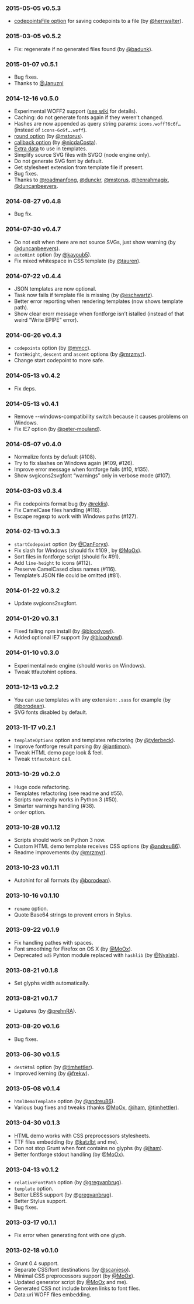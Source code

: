 ### 2015-05-05 v0.5.3

* [codepointsFile option](https://github.com/sapegin/grunt-webfont#codepointsfile) for saving codepoints to a file (by [@herrwalter](https://github.com/herrwalter)).

### 2015-03-05 v0.5.2

* Fix: regenerate if no generated files found (by [@badunk](https://github.com/badunk)).

### 2015-01-07 v0.5.1

* Bug fixes.
* Thanks to [@Januznl](https://github.com/Januznl)

### 2014-12-16 v0.5.0

* Experimental WOFF2 support ([see wiki](https://github.com/sapegin/grunt-webfont/wiki/WOFF2-support) for details).
* Caching: do not generate fonts again if they weren’t changed.
* Hashes are now appended as query string params: `icons.woff?6c6f…` (instead of `icons-6c6f….woff`).
* [round option](https://github.com/sapegin/grunt-webfont#round) (by [@mstorus](https://github.com/mstorus)).
* [callback option](https://github.com/sapegin/grunt-webfont#callback) (by [@nicdaCosta](https://github.com/nicdaCosta)).
* [Extra data](https://github.com/sapegin/grunt-webfont#template) to use in templates.
* Simplify source SVG files with SVGO (node engine only).
* Do not generate SVG font by default.
* Get stylesheet extension from template file if present.
* Bug fixes.
* Thanks to [@roadmanfong](https://github.com/roadmanfong), [@dunckr](https://github.com/dunckr), [@mstorus](https://github.com/mstorus), [@henrahmagix](https://github.com/henrahmagix), [@duncanbeevers](https://github.com/duncanbeevers).

### 2014-08-27 v0.4.8

* Bug fix.

### 2014-07-30 v0.4.7

* Do not exit when there are not source SVGs, just show warning (by [@duncanbeevers](https://github.com/duncanbeevers)).
* `autoHint` option (by [@kayoub5](https://github.com/kayoub5)).
* Fix mixed whitespace in CSS template (by [@tauren](https://github.com/tauren)).

### 2014-07-22 v0.4.4

* JSON templates are now optional.
* Task now fails if template file is missing (by [@eschwartz](https://github.com/eschwartz)).
* Better error reporting when rendering templates (now shows template path).
* Show clear erorr message when fontforge isn’t istalled (instead of that weird “Write EPIPE” error).

### 2014-06-26 v0.4.3

* `codepoints` option (by [@mmcc](https://github.com/mmcc)).
* `fontHeight`, `descent` and `ascent` options (by [@mrzmyr](https://github.com/mrzmyr)).
* Change start codepoint to more safe.

### 2014-05-13 v0.4.2

* Fix deps.

### 2014-05-13 v0.4.1

* Remove --windows-compatibility switch because it causes problems on Windows.
* Fix IE7 option (by [@peter-mouland](https://github.com/peter-mouland)).

### 2014-05-07 v0.4.0

* Normalize fonts by default (#108).
* Try to fix slashes on Windows again (#109, #126).
* Improve error message when fontforge fails (#10, #135).
* Show svgicons2svgfont “warnings” only in verbose mode (#107).

### 2014-03-03 v0.3.4

* Fix codepoints format bug (by [@reklis](https://github.com/reklis)).
* Fix CamelCase files handling (#116).
* Escape regexp to work with Windows paths (#127).

### 2014-02-13 v0.3.3

* `startCodepoint` option (by [@DanForys](https://github.com/DanForys)).
* Fix slash for Windows (should fix #109 , by [@MoOx](https://github.com/MoOx)).
* Sort files in fontforge script (should fix #91).
* Add `line-height` to icons (#112).
* Preserve CamelCased class names (#116).
* Template’s JSON file could be omitted (#81).

### 2014-01-22 v0.3.2

* Update svgicons2svgfont.

### 2014-01-20 v0.3.1

* Fixed failing npm install (by [@bloodyowl](https://github.com/bloodyowl)).
* Added optional IE7 support (by [@bloodyowl](https://github.com/bloodyowl)).

### 2014-01-10 v0.3.0

* Experimental `node` engine (should works on Windows).
* Tweak ttfautohint options.

### 2013-12-13 v0.2.2

* You can use templates with any extension: `.sass` for example (by [@borodean](https://github.com/borodean)).
* SVG fonts disabled by default.

### 2013-11-17 v0.2.1

* `templateOptions` option and templates refactoring (by [@tylerbeck](https://github.com/tylerbeck)).
* Improve fontforge result parsing (by [@jantimon](https://github.com/jantimon)).
* Tweak HTML demo page look & feel.
* Tweak `ttfautohint` call.

### 2013-10-29 v0.2.0

* Huge code refactoring.
* Templates refactoring (see readme and #55).
* Scripts now really works in Python 3 (#50).
* Smarter warnings handling (#38).
* `order` option.

### 2013-10-28 v0.1.12

* Scripts should work on Python 3 now.
* Custom HTML demo template receives CSS options (by [@andreu86](https://github.com/andreu86)).
* Readme improvements (by [@mrzmyr](https://github.com/mrzmyr)).

### 2013-10-23 v0.1.11

* Autohint for all formats (by [@borodean](https://github.com/borodean)).

### 2013-10-16 v0.1.10

* `rename` option.
* Quote Base64 strings to prevent errors in Stylus.

### 2013-09-22 v0.1.9

* Fix handling pathes with spaces.
* Font smoothing for Firefox on OS X (by [@MoOx](https://github.com/MoOx)).
* Deprecated `md5` Pyhton module replaced with `hashlib` (by [@Nyalab](https://github.com/Nyalab)).

### 2013-08-21 v0.1.8

* Set glyphs width automatically.

### 2013-08-21 v0.1.7

* Ligatures (by [@prehnRA](https://github.com/prehnRA)).

### 2013-08-20 v0.1.6

* Bug fixes.

### 2013-06-30 v0.1.5

* `destHtml` option (by [@timhettler](https://github.com/timhettler)).
* Improved kerning (by [@frekw](https://github.com/frekw)).

### 2013-05-08 v0.1.4

* `htmlDemoTemplate` option (by [@andreu86](https://github.com/andreu86)).
* Various bug fixes and tweaks (thanks [@MoOx](https://github.com/MoOx), [@iham](https://github.com/iham), [@timhettler](https://github.com/timhettler)).

### 2013-04-30 v0.1.3

* HTML demo works with CSS preprocessors stylesheets.
* TTF files embedding (by [@katzlbt](https://github.com/katzlbt) and me).
* Don not stop Grunt when font contains no glyphs (by [@iham](https://github.com/iham)).
* Better fontforge stdout handling (by [@MoOx](https://github.com/MoOx)).

### 2013-04-13 v0.1.2

* `relativeFontPath` option (by [@gregvanbrug](https://github.com/gregvanbrug)).
* `template` option.
* Better LESS support (by [@gregvanbrug](https://github.com/gregvanbrug)).
* Better Stylus support.
* Bug fixes.

### 2013-03-17 v0.1.1

* Fix error when generating font with one glyph.

### 2013-02-18 v0.1.0

* Grunt 0.4 support.
* Separate CSS/font destinations (by [@scanieso](https://github.com/scanieso)).
* Minimal CSS preprocessors support (by [@MoOx](https://github.com/MoOx)).
* Updated generator script (by [@MoOx](https://github.com/MoOx) and me).
* Generated CSS not include broken links to font files.
* Data:uri WOFF files embedding.
